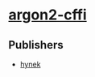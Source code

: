 # [argon2-cffi](https://pypi.org/project/argon2-cffi)



## Publishers
- [hynek](https://pypi.org/user/hynek)

